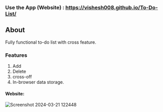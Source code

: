 ### Use the App (Website) : https://vishesh008.github.io/To-Do-List/
## About
Fully functional to-do list with cross feature.
### Features
1. Add
2. Delete
3. cross-off
4. In-browser data storage.

#### Website:
![Screenshot 2024-03-21 122448](https://github.com/vishesh008/To-Do-List/assets/59003981/cee5acbc-88ed-4c95-a2e8-960e1056adc0)
